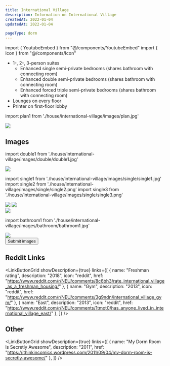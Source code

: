 ```yaml
---
title: International Village
description: Information on International Village
createdAt: 2022-01-04
updatedAt: 2022-01-04

pageType: dorm
---
```


import { YoutubeEmbed } from "@/components/YoutubeEmbed"
import { Icon } from "@/components/Icon"

<Expandable title="Dorm Information" variant="gray">

- 1-, 2-, 3-person suites
  - Enhanced single semi-private bedrooms (shares bathroom with connecting room)
  - Enhanced double semi-private bedrooms (shares bathroom with connecting room)
  - Enhanced forced triple semi-private bedrooms (shares bathroom with connecting room)
- Lounges on every floor
- <Icon className="inline" id="printer" /> Printer on first-floor lobby

</Expandable>

import plan1 from './house/international-village/images/plan.jpg'

<Expandable title="Floor Plans" variant="gray">
  <div className="grid grid-cols-1 gap-base">
    <Image src={plan1} height={234} width={269} quality={50} />
  </div>
</Expandable>

## Images

import double1 from './house/international-village/images/double/double1.jpg'

<Expandable title="Double" icon="image">
  <div className="grid grid-cols-1 md:grid-cols-3 lg:grid-cols-2 gap-base">
    <Image src={double1} height={1478} width={1125} quality={50} /> 
  </div>
</Expandable>

import single1 from './house/international-village/images/single/single1.jpg'
import single2 from './house/international-village/images/single/single2.png'
import single3 from './house/international-village/images/single/single3.png'

<Expandable title="Single" icon="image">
  <div className="grid grid-cols-1 md:grid-cols-2 lg:grid-cols-2 gap-base">
    <Image src={single2} height={1608} width={2164} quality={50} /> 
    <Image src={single3} height={1608} width={2164} quality={50} /> 
  </div>
  <Spacer />
  <div className="grid grid-cols-1 md:grid-cols-2 lg:grid-cols-2 gap-base">
    <Image src={single1} height={2048} width={1536} quality={50} /> 
  </div>
</Expandable>

import bathroom1 from './house/international-village/images/bathroom/bathroom1.jpg'

<Expandable title="Bathroom" icon="image">
  <div className="grid grid-cols-1 gap-base">
    <Image src={bathroom1} height={2048} width={1536} quality={50} />
  </div>
</Expandable>

<Expandable title="Videos" icon="video" variant="gray">
  <div className="grid grid-cols-1 gap-base">
    <YoutubeEmbed videoId="xNI5kKrLsyw" />
    <YoutubeEmbed videoId="5XV07tNnICw" />
    <YoutubeEmbed videoId="yd7RlBdA4ac" />
  </div>
</Expandable>

<div className="flex">
  <Button 
    icon="plus"
    href={{
      pathname: "/contribute",
      query: { name: frontmatter.title },
    }}> Submit images </Button>
</div>

## Reddit Links

<LinkButtonGrid showDescription={true} links={[
{
name: "Freshman rating",
description: "2018",
icon: "reddit",
href: "https://www.reddit.com/r/NEU/comments/8c6bh3/rate_international_village_as_a_freshman_housing/"
},
{
name: "Gym",
description: "2013",
icon: "reddit",
href: "https://www.reddit.com/r/NEU/comments/3g9ndn/international_village_gym/"
},
{
name: "East",
description: "2013",
icon: "reddit",
href: "https://www.reddit.com/r/NEU/comments/1tmot0/has_anyone_lived_in_international_village_east/"
},
]} />

## Other

<LinkButtonGrid showDescription={true} links={[
{
name: "My Dorm Room Is Secretly Awesome",
description: "2011",
href: "https://ithinkincomics.wordpress.com/2011/09/04/my-dorm-room-is-secretly-awesome/"
},
]} />
